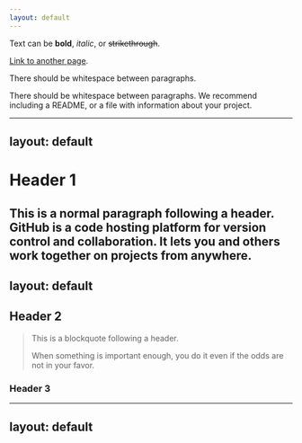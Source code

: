 ```yaml
---
layout: default
---
```


Text can be **bold**, _italic_, or ~~strikethrough~~.

[Link to another page](./another-page.html).

There should be whitespace between paragraphs.

There should be whitespace between paragraphs. We recommend including a README, or a file with information about your project.


---
layout: default
---



# Header 1


This is a normal paragraph following a header. GitHub is a code hosting platform for version control and collaboration. It lets you and others work together on projects from anywhere.
---
layout: default
---
## Header 2

> This is a blockquote following a header.
>
> When something is important enough, you do it even if the odds are not in your favor.

### Header 3
---
layout: default
---
